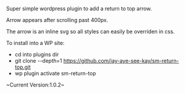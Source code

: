Super simple wordpress plugin to add a return to top arrow.

Arrow appears after scrolling past 400px.

The arrow is an inline svg so all styles can easily be overriden in css.

To install into a WP site:
* cd into plugins dir
* git clone --depth=1 https://github.com/jay-aye-see-kay/sm-return-top.git
* wp plugin activate sm-return-top

~Current Version:1.0.2~